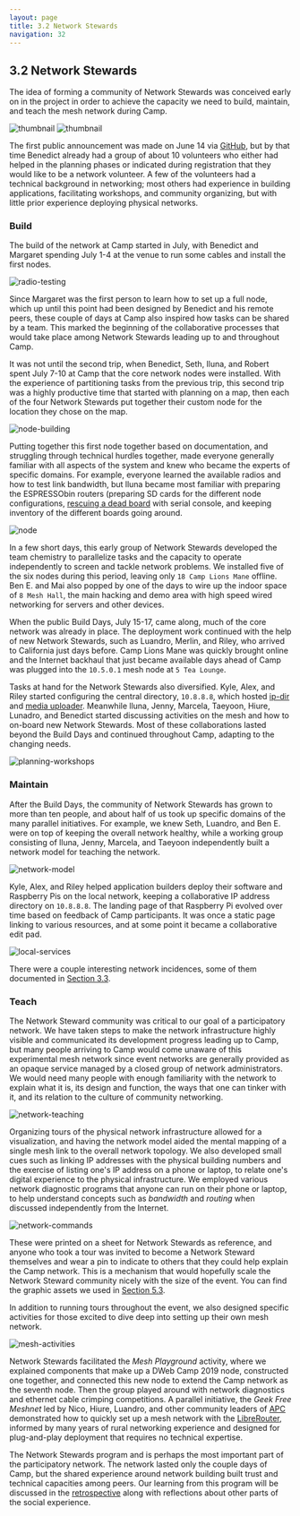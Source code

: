 ```yaml
---
layout: page
title: 3.2 Network Stewards
navigation: 32
---
```


## 3.2 Network Stewards

The idea of forming a community of Network Stewards was conceived early on in the project in order to achieve the capacity we need to build, maintain, and teach the mesh network during Camp.

![thumbnail](thumbs/network-steward-postcard-front.png)
![thumbnail](thumbs/network-steward-postcard-back.png)

The first public announcement was made on June 14 via [GitHub](https://github.com/dweb-camp-2019/meshnet/issues/21), but by that time Benedict already had a group of about 10 volunteers who either had helped in the planning phases or indicated during registration that they would like to be a network volunteer. A few of the volunteers had a technical background in networking; most others had experience in building applications, facilitating workshops, and community organizing, but with little prior experience deploying physical networks.

### Build

The build of the network at Camp started in July, with Benedict and Margaret spending July 1-4 at the venue to run some cables and install the first nodes.

![radio-testing](images/radio-testing.jpg)

Since Margaret was the first person to learn how to set up a full node, which up until this point had been designed by Benedict and his remote peers, these couple of days at Camp also inspired how tasks can be shared by a team. This marked the beginning of the collaborative processes that would take place among Network Stewards leading up to and throughout Camp.

It was not until the second trip, when Benedict, Seth, lluna, and Robert spent July 7-10 at Camp that the core network nodes were installed. With the experience of partitioning tasks from the previous trip, this second trip was a highly productive time that started with planning on a map, then each of the four Network Stewards put together their custom node for the location they chose on the map.

![node-building](images/node-building.jpg)

Putting together this first node together based on documentation, and struggling through technical hurdles together, made everyone generally familiar with all aspects of the system and knew who became the experts of specific domains. For example, everyone learned the available radios and how to test link bandwidth, but lluna became most familiar with preparing the ESPRESSObin routers (preparing SD cards for the different node configurations, [rescuing a dead board](https://github.com/dweb-camp-2019/projects/issues/36) with serial console, and keeping inventory of the different boards going around.

![node](images/node.jpg)

In a few short days, this early group of Network Stewards developed the team chemistry to parallelize tasks and the capacity to operate independently to screen and tackle network problems. We installed five of the six nodes during this period, leaving only `18 Camp Lions Mane` offline. Ben E. and Mai also popped by one of the days to wire up the indoor space of `8 Mesh Hall`, the main hacking and demo area with high speed wired networking for servers and other devices.

When the public Build Days, July 15-17, came along, much of the core network was already in place. The deployment work continued with the help of new Network Stewards, such as Luandro, Merlin, and Riley, who arrived to California just days before. Camp Lions Mane was quickly brought online and the Internet backhaul that just became available days ahead of Camp was plugged into the `10.5.0.1` mesh node at `5 Tea Lounge`.

Tasks at hand for the Network Stewards also diversified. Kyle, Alex, and Riley started configuring the central directory, `10.8.8.8`, which hosted [ip-dir](https://github.com/dweb-camp-2019/ip-dir) and [media uploader](https://github.com/darkrilin/dwebcamp-media-uploader). Meanwhile lluna, Jenny, Marcela, Taeyoon, Hiure, Lunadro, and Benedict started discussing activities on the mesh and how to on-board new Network Stewards. Most of these collaborations lasted beyond the Build Days and continued throughout Camp, adapting to the changing needs.

![planning-workshops](images/planning-workshops.jpg)

### Maintain

After the Build Days, the community of Network Stewards has grown to more than ten people, and about half of us took up specific domains of the many parallel initiatives. For example, we knew Seth, Luandro, and Ben E. were on top of keeping the overall network healthy, while a working group consisting of lluna, Jenny, Marcela, and Taeyoon independently built a network model for teaching the network.

![network-model](images/network-model.jpg)

Kyle, Alex, and Riley helped application builders deploy their software and Raspberry Pis on the local network, keeping a collaborative IP address directory on `10.8.8.8`. The landing page of that Raspberry Pi evolved over time based on feedback of Camp participants. It was once a static page linking to various resources, and at some point it became a collaborative edit pad.

![local-services](images/local-services.jpg)

There were a couple interesting network incidences, some of them documented in [Section 3.3](3.3-incident-response.html).

### Teach

The Network Steward community was critical to our goal of a participatory network. We have taken steps to make the network infrastructure highly visible and communicated its development progress leading up to Camp, but many people arriving to Camp would come unaware of this experimental mesh network since event networks are generally provided as an opaque service managed by a closed group of network administrators. We would need many people with enough familiarity with the network to explain what it is, its design and function, the ways that one can tinker with it, and its relation to the culture of community networking.

![network-teaching](images/network-teaching.jpg)

Organizing tours of the physical network infrastructure allowed for a visualization, and having the network model aided the mental mapping of a single mesh link to the overall network topology. We also developed small cues such as linking IP addresses with the physical building numbers and the exercise of listing one's IP address on a phone or laptop, to relate one's digital experience to the physical infrastructure. We employed various network diagnostic programs that anyone can run on their phone or laptop, to help understand concepts such as _bandwidth_ and _routing_ when discussed independently from the Internet.

![network-commands](images/network-commands.jpg)

These were printed on a sheet for Network Stewards as reference, and anyone who took a tour was invited to become a Network Steward themselves and wear a pin to indicate to others that they could help explain the Camp network. This is a mechanism that would hopefully scale the Network Steward community nicely with the size of the event. You can find the graphic assets we used in [Section 5.3](5.3-graphic-assets.html).

In addition to running tours throughout the event, we also designed specific activities for those excited to dive deep into setting up their own mesh network.

![mesh-activities](images/mesh-activities.jpg)

Network Stewards facilitated the _Mesh Playground_ activity, where we explained components that make up a DWeb Camp 2019 node, constructed one together, and connected this new node to extend the Camp network as the seventh node. Then the group played around with network diagnostics and ethernet cable crimping competitions. A parallel initiative, the _Geek Free Meshnet_ led by Nico, Hiure, Luandro, and other community leaders of [APC](https://www.apc.org) demonstrated how to quickly set up a mesh network with the [LibreRouter](https://librerouter.org), informed by many years of rural networking experience and designed for plug-and-play deployment that requires no technical expertise.

The Network Stewards program and is perhaps the most important part of the participatory network. The network lasted only the couple days of Camp, but the shared experience around network building built trust and technical capacities among peers. Our learning from this program will be discussed in the [retrospective](3.5-retrospective.html) along with reflections about other parts of the social experience.